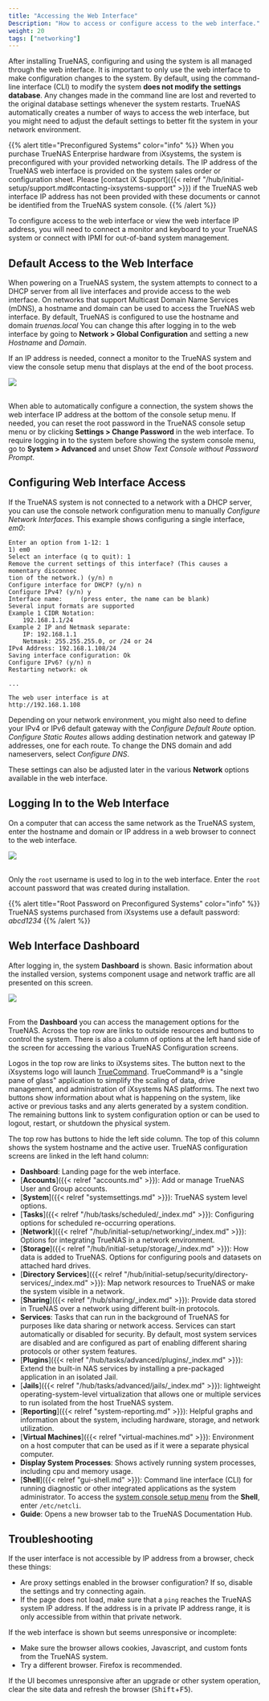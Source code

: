 ```yaml
---
title: "Accessing the Web Interface"
Description: "How to access or configure access to the web interface."
weight: 20
tags: ["networking"]
---
```


After installing TrueNAS, configuring and using the system is all managed through the web interface.
It is important to only use the web interface to make configuration changes to the system.
By default, using the command-line interface (CLI) to modify the system **does not modify the settings database**.
Any changes made in the command line are lost and reverted to the original database settings whenever the system restarts.
TrueNAS automatically creates a number of ways to access the web interface, but you might need to adjust the default settings to better fit the system in your network environment.

{{% alert title="Preconfigured Systems" color="info" %}}
When you purchase TrueNAS Enterprise hardware from iXsystems, the system is preconfigured with your provided networking details.
The IP address of the TrueNAS web interface is provided on the system sales order or configuration sheet.
Please [contact iX Support]({{< relref "/hub/initial-setup/support.md#contacting-ixsystems-support" >}}) if the TrueNAS web interface IP address has not been provided with these documents or cannot be identified from the TrueNAS system console.
{{% /alert %}}

To configure access to the web interface or view the web interface IP address, you will need to connect a monitor and keyboard to your TrueNAS system or connect with IPMI for out-of-band system management.

## Default Access to the Web Interface

When powering on a TrueNAS system, the system attempts to connect to a DHCP server from all live interfaces and provide access to the web interface.
On networks that support Multicast Domain Name Services (mDNS), a hostname and domain can be used to access the TrueNAS web interface.
By default, TrueNAS is configured to use the hostname and domain *truenas.local*
You can change this after logging in to the web interface by going to **Network > Global Configuration** and setting a new *Hostname* and *Domain*.

If an IP address is needed, connect a monitor to the TrueNAS system and view the console setup menu that displays at the end of the boot process.

<img src="/images/ConsoleMenu.png">
<br><br>

When able to automatically configure a connection, the system shows the web interface IP address at the bottom of the console setup menu.
If needed, you can reset the root password in the TrueNAS console setup menu or by clicking **Settings > Change Password** in the web interface.
To require logging in to the system before showing the system console menu, go to **System > Advanced** and unset *Show Text Console without Password Prompt*.

## Configuring Web Interface Access

If the TrueNAS system is not connected to a network with a DHCP server, you can use the console network configuration menu to manually *Configure Network Interfaces*.
This example shows configuring a single interface, *em0*:

```
Enter an option from 1-12: 1
1) em0
Select an interface (q to quit): 1
Remove the current settings of this interface? (This causes a momentary disconnec
tion of the network.) (y/n) n
Configure interface for DHCP? (y/n) n
Configure IPv4? (y/n) y
Interface name:     (press enter, the name can be blank)
Several input formats are supported
Example 1 CIDR Notation:
    192.168.1.1/24
Example 2 IP and Netmask separate:
    IP: 192.168.1.1
    Netmask: 255.255.255.0, or /24 or 24
IPv4 Address: 192.168.1.108/24
Saving interface configuration: Ok
Configure IPv6? (y/n) n
Restarting network: ok

...

The web user interface is at
http://192.168.1.108
```

Depending on your network environment, you might also need to define your IPv4 or IPv6 default gateway with the *Configure Default Route* option.
*Configure Static Routes* allows adding destination network and gateway IP addresses, one for each route.
To change the DNS domain and add nameservers, select *Configure DNS*.

These settings can also be adjusted later in the various **Network** options available in the web interface.

## Logging In to the Web Interface

On a computer that can access the same network as the TrueNAS system, enter the hostname and domain or IP address in a web browser to connect to the web interface.

<img src="/images/TNCore-Login.png">
<br><br>

Only the `root` username is used to log in to the web interface.
Enter the `root` account password that was created during installation.

{{% alert title="Root Password on Preconfigured Systems" color="info" %}}
TrueNAS systems purchased from iXsystems use a default password: *abcd1234*
{{% /alert %}}

## Web Interface Dashboard

After logging in, the system **Dashboard** is shown.
Basic information about the installed version, systems component usage and network traffic are all presented on this screen.

<img src="/images/Dashboard.png">
<br><br>
    
From the **Dashboard** you can access the management options for the TrueNAS.
Across the top row are links to outside resources and buttons to control the system.
There is also a column of options at the left hand side of the screen for accessing the various TrueNAS Configuration screens.

Logos in the top row are links to iXsystems sites.
The button next to the iXsystems logo will launch [TrueCommand](https://www.ixsystems.com/truecommand/).
TrueCommand® is a "single pane of glass" application to simplify the scaling of data, drive management, and administration of iXsystems NAS platforms.
The next two buttons show information about what is happening on the system, like active or previous tasks and any alerts generated by a system condition.
The remaining buttons link to system configuration option or can be used to logout, restart, or shutdown the physical system.

The top row has buttons to hide the left side column.
The top of this column shows the system hostname and the active user.
TrueNAS configuration screens are linked in the left hand column:

* **Dashboard**: Landing page for the web interface.
* [**Accounts**]({{< relref "accounts.md" >}}): Add or manage TrueNAS User and Group accounts.
* [**System**]({{< relref "systemsettings.md" >}}): TrueNAS system level options.
* [**Tasks**]({{< relref "/hub/tasks/scheduled/_index.md" >}}): Configuring options for scheduled re-occurring operations.
* [**Network**]({{< relref "/hub/initial-setup/networking/_index.md" >}}): Options for integrating TrueNAS in a network environment.
* [**Storage**]({{< relref "/hub/initial-setup/storage/_index.md" >}}): How data is added to TrueNAS. Options for configuring pools and datasets on attached hard drives.
* [**Directory Services**]({{< relref "/hub/initial-setup/security/directory-services/_index.md" >}}): Map network resources to TrueNAS or make the system visible in a network.
* [**Sharing**]({{< relref "/hub/sharing/_index.md" >}}): Provide data stored in TrueNAS over a network using different built-in protocols.
* **Services**: Tasks that can run in the background of TrueNAS for purposes like data sharing or network access. Services can start automatically or disabled for security. By default, most system services are disabled and are configured as part of enabling different sharing protocols or other system features.
* [**Plugins**]({{< relref "/hub/tasks/advanced/plugins/_index.md" >}}): Extend the built-in NAS services by installing a pre-packaged application in an isolated Jail.
* [**Jails**]({{< relref "/hub/tasks/advanced/jails/_index.md" >}}): lightweight operating-system-level virtualization that allows one or multiple services to run isolated from the host TrueNAS system.
* [**Reporting**]({{< relref "system-reporting.md" >}}): Helpful graphs and information about the system, including hardware, storage, and network utilization.
* [**Virtual Machines**]({{< relref "virtual-machines.md" >}}): Environment on a host computer that can be used as if it were a separate physical computer.
* **Display System Processes**: Shows actively running system processes, including cpu and memory usage.
* [**Shell**]({{< relref "gui-shell.md" >}}): Command line interface (CLI) for running diagnostic or other integrated applications as the system administrator. To access the [system console setup menu](#default-access-to-the-web-interface) from the **Shell**, enter `/etc/netcli`.
* **Guide**: Opens a new browser tab to the TrueNAS Documentation Hub.

## Troubleshooting

If the user interface is not accessible by IP address from a browser, check these things:

* Are proxy settings enabled in the browser configuration?
  If so, disable the settings and try connecting again.
* If the page does not load, make sure that a `ping` reaches the TrueNAS system IP address.
  If the address is in a private IP address range, it is only accessible from within that private network.

If the web interface is shown but seems unresponsive or incomplete:

* Make sure the browser allows cookies, Javascript, and custom fonts from the TrueNAS system.
* Try a different browser. Firefox is recommended.

If the UI becomes unresponsive after an upgrade or other system operation, clear the site data and refresh the browser (<kbd>Shift</kbd>+<kbd>F5</kbd>).
